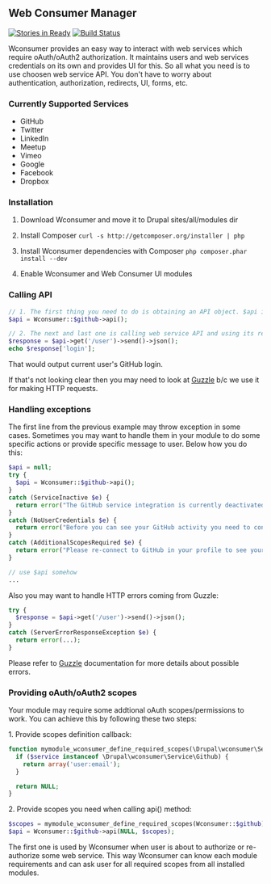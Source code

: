 ## Web Consumer Manager

[![Stories in Ready](https://badge.waffle.io/wconsumer/wconsumer.png)](http://waffle.io/wconsumer/wconsumer) [![Build Status](https://travis-ci.org/wconsumer/wconsumer.png)](https://travis-ci.org/wconsumer/wconsumer)

Wconsumer provides an easy way to interact with web services which require oAuth/oAuth2 authorization. It maintains
users and web services credentials on its own and provides UI for this. So all what you need is to use choosen
web service API. You don't have to worry about authentication, authorization, redirects, UI, forms, etc.

### Currently Supported Services
- GitHub
- Twitter
- LinkedIn
- Meetup
- Vimeo
- Google
- Facebook
- Dropbox


### Installation

1. Download Wconsumer and move it to Drupal sites/all/modules dir

1. Install Composer
`curl -s http://getcomposer.org/installer | php`

1. Install Wconsumer dependencies with Composer
`php composer.phar install --dev`

1. Enable Wconsumer and Web Consumer UI modules


### Calling API

```php
// 1. The first thing you need to do is obtaining an API object. $api is just a Guzzle\Http\Client instance.
$api = Wconsumer::$github->api();

// 2. The next and last one is calling web service API and using its results
$response = $api->get('/user')->send()->json();
echo $response['login'];
```

That would output current user's GitHub login.

If that's not looking clear then you may need to look at [Guzzle](https://github.com/guzzle/guzzle) b/c we use it
for making HTTP requests.


### Handling exceptions

The first line from the previous example may throw exception in some cases. Sometimes you may want to handle them
in your module to do some specific actions or provide specific message to user. Below how you do this:

```php
$api = null;
try {
  $api = Wconsumer::$github->api();
}
catch (ServiceInactive $e) {
  return error("The GitHub service integration is currently deactivated by the website administrator");
}
catch (NoUserCredentials $e) {
  return error("Before you can see your GitHub activity you need to connect with GitHub in your profile");
}
catch (AdditionalScopesRequired $e) {
  return error("Please re-connect to GitHub in your profile to see your GitHub activity");
}

// use $api somehow
...
```

Also you may want to handle HTTP errors coming from Guzzle:
```php
try {
  $response = $api->get('/user')->send()->json();
}
catch (ServerErrorResponseException $e) {
  return error(...);
}
```
Please refer to [Guzzle](https://github.com/guzzle/guzzle) documentation for more details about possible errors.


### Providing oAuth/oAuth2 scopes

Your module may require some addtional oAuth scopes/permissions to work. You can achieve this by following
these two steps:

1\. Provide scopes definition callback:
```php
function mymodule_wconsumer_define_required_scopes(\Drupal\wconsumer\Service\Base $service) {
  if ($service instanceof \Drupal\wconsumer\Service\Github) {
    return array('user:email');
  }

  return NULL;
}
```

2\. Provide scopes you need when calling api() method:
```php
$scopes = mymodule_wconsumer_define_required_scopes(Wconsumer::$github);
$api = Wconsumer::$github->api(NULL, $scopes);
```

The first one is used by Wconsumer when user is about to authorize or re-authorize some web service. This way Wconsumer
can know each module requirements and can ask user for all required scopes from all installed modules.